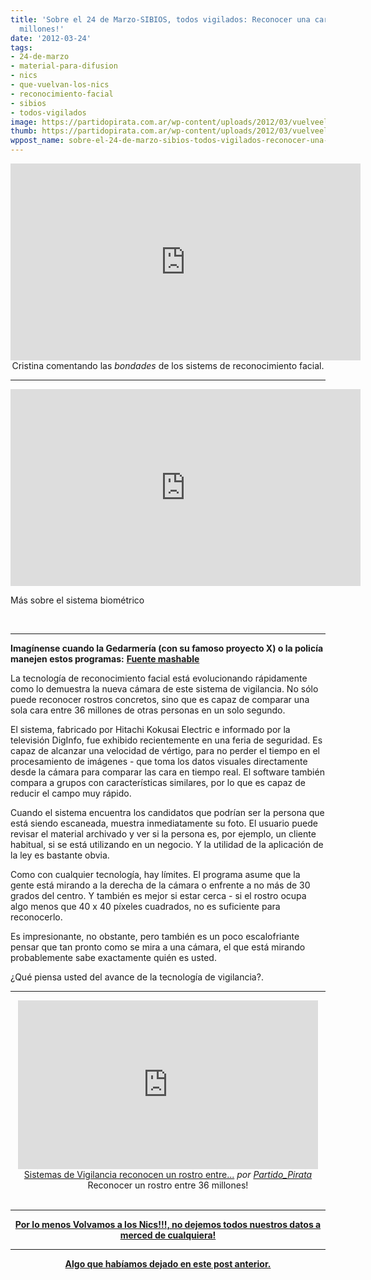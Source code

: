 ```yaml
---
title: 'Sobre el 24 de Marzo-SIBIOS, todos vigilados: Reconocer una cara entre 36
  millones!'
date: '2012-03-24'
tags:
- 24-de-marzo
- material-para-difusion
- nics
- que-vuelvan-los-nics
- reconocimiento-facial
- sibios
- todos-vigilados
image: https://partidopirata.com.ar/wp-content/uploads/2012/03/vuelveelnick.png
thumb: https://partidopirata.com.ar/wp-content/uploads/2012/03/vuelveelnick.png
wppost_name: sobre-el-24-de-marzo-sibios-todos-vigilados-reconocer-una-cara-entre-36-millones
---
```


<center>
<iframe src="http://www.youtube.com/embed/ZZnVuBHJ994" frameborder="0" width="560" height="315"></iframe>
Cristina comentando las <em>bondades</em> de los sistems de reconocimiento facial.</center>

<hr />

<iframe src="http://www.youtube.com/embed/ARWx6uWxHtU" frameborder="0" width="560" height="315"></iframe>

Más sobre el sistema biométrico

&nbsp;

<hr />

<strong>Imagínense cuando la Gedarmería (con su famoso proyecto X) o la policía manejen estos programas:</strong>
<strong> <a href="https://mashable.com/2012/03/23/hitachi-face-recognition/" target="_blank">Fuente mashable</a></strong>

<strong></strong>
La tecnología de reconocimiento facial está evolucionando rápidamente como lo demuestra la nueva cámara de este sistema de vigilancia. No sólo puede reconocer rostros concretos, sino que es capaz de comparar una sola cara entre 36 millones de otras personas en un solo segundo.

El sistema, fabricado por Hitachi Kokusai Electric e informado por la televisión DigInfo, fue exhibido recientemente en una feria de seguridad. Es capaz de alcanzar una velocidad de vértigo, para no perder el tiempo en el procesamiento de imágenes - que toma los datos visuales directamente desde la cámara para comparar las cara en tiempo real. El software también compara a grupos con características similares, por lo que es capaz de reducir el campo muy rápido.

Cuando el sistema encuentra los candidatos que podrían ser la persona que está siendo escaneada, muestra inmediatamente su foto. El usuario puede revisar el material archivado y ver si la persona es, por ejemplo, un cliente habitual, si se está utilizando en un negocio. Y la utilidad de la aplicación de la ley es bastante obvia.

Como con cualquier tecnología, hay límites. El programa asume que la gente está mirando a la derecha de la cámara o enfrente a no más de 30 grados del centro. Y también es mejor si estar cerca - si el rostro ocupa algo menos que 40 x 40 píxeles cuadrados, no es suficiente para reconocerlo.

Es impresionante, no obstante, pero también es un poco escalofriante pensar que tan pronto como se mira a una cámara, el que está mirando probablemente sabe exactamente quién es usted.

¿Qué piensa usted del avance de la tecnología de vigilancia?.

<hr />

<center><iframe src="http://www.dailymotion.com/embed/video/xpoa0y" frameborder="0" width="480" height="270"></iframe>
<a href="http://www.dailymotion.com/video/xpoa0y_sistemas-de-vigilancia-reconocen-un-rostro-entre-36-millones-en-segundos_news" target="_blank">Sistemas de Vigilancia reconocen un rostro entre...</a> <em>por <a href="http://www.dailymotion.com/Partido_Pirata" target="_blank">Partido_Pirata</a></em>
Reconocer un rostro entre 36 millones!</center>&nbsp;

<hr />
<p style="text-align: center;"><strong><a href="http://nicks.partidopirata.com.ar/">Por lo menos Volvamos a los Nics!!!, no dejemos todos nuestros datos a merced de cualquiera!</a></strong></p>


<hr />
<p style="text-align: center;"><strong><a href="https://partidopirata.com.ar/3627/sobre-el-24-de-marzo-cuidemos-nuestra-privacidad">Algo que habíamos dejado en este post anterior.</a></strong></p>
